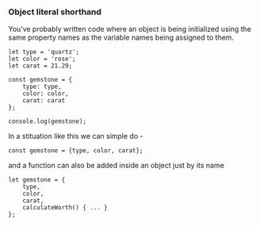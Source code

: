 ### Object literal shorthand

You’ve probably written code where an object is being initialized using the same property names as the variable names being assigned to them.

    let type = 'quartz';
    let color = 'rose';
    let carat = 21.29;

    const gemstone = {
        type: type,
        color: color,
        carat: carat
    };

    console.log(gemstone);

In a stituation like this we can simple do -

    const gemstone = {type, color, carat};

and a function can also be added inside an object just by its name

    let gemstone = {
        type,
        color,
        carat,
        calculateWorth() { ... }
    };